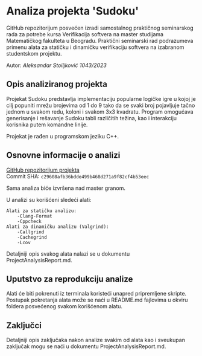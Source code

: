 # Analiza projekta 'Sudoku'

GitHub repozitorijum posvećen izradi samostalnog praktičnog seminarskog rada za potrebe kursa Verifikacija softvera na master studijama Matematičkog fakulteta u Beogradu.
Praktični seminarski rad podrazumeva primenu alata za statičku i dinamičku verifikaciju softvera na izabranom studentskom projektu.

Autor: *Aleksandar Stoiljković 1043/2023*

## Opis analiziranog projekta

Projekat Sudoku predstavlja implementaciju popularne logičke igre u kojoj je cilj popuniti mrežu brojevima od 1 do 9 tako da se svaki broj pojavljuje tačno jednom u svakom redu, koloni i svakom 3x3 kvadratu.
Program omogućava generisanje i rešavanje Sudoku tabli različitih težina, kao i interakciju korisnika putem komandne linije.

Projekat je rađen u programskom jeziku C++.

## Osnovne informacije o analizi

[GitHub repozitorijum projekta](https://github.com/AlexIzydorczyk/sudoku/tree/master)   
Commit SHA: `c29608afb36bdde499b468d271a9f82cf4b53eec`

Sama analiza biće izvršena nad master granom.

U analizi su korišćeni sledeći alati:

    Alati za statičku analizu:
        -Clang-Format
        -Cppcheck
    Alati za dinamičku analizu (Valgrind):
        -Callgrind
        -Cachegrind
        -Lcov

Detaljniji opis svakog alata nalazi se u dokumentu ProjectAnalysisReport.md.

## Uputstvo za reprodukciju analize

Alati će biti pokrenuti iz terminala koristeći unapred pripremljene skripte.
Postupak pokretanja alata može se naći u README.md fajlovima u okviru foldera posvećenog svakom korišćenom alatu.

## Zaključci

Detaljniji opis zaključaka nakon analize svakim od alata kao i sveukupan zaključak mogu se naći u dokumentu ProjectAnalysisReport.md.

